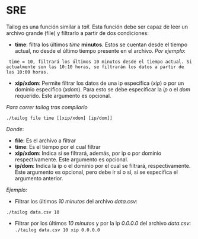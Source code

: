 # SRE

Tailog es una función similar a _tail_.  Esta función debe ser capaz de leer un archivo grande (file) y filtrarlo a partir de dos condiciones:

* **time**: filtra los últimos _time_ **minutos**. Estos se cuentan desde el tiempo actual, no desde el último tiempo presente en el archivo. _Por ejemplo_:

``` time = 10, filtrará los últimos 10 minutos desde el tiempo actual. Si actualmente son las 10:10 horas, se filtrarán los datos a partir de las 10:00 horas.```

* **xip/xdom**: Permite filtrar los datos de una ip específica (_xip_) o por un dominio específico (_xdom_). Para esto se debe especificar la _ip_ o el _dom_ requerido. Este argumento es opcional.

_Para correr tailog tras compilarlo_

```./tailog file time [[xip/xdom] [ip/dom]]```

_Donde_:
* **file**: Es el archivo a filtrar
* **time**: Es el tiempo por el cual filtrar
* **xip/xdom**: Indica si se filtrará, además, por ip o por dominio respectivamente. Este argumento es opcional.
* **ip/dom**: Indica la ip o el dominio por el cual se filtrará, respectivamente. Este argumento es opcional, pero debe ir sí o sí, si se especifica el argumento anterior.

_Ejemplo:_

* Filtrar los últimos _10 minutos_ del archivo _data.csv_:

```./tailog data.csv 10```

* Filtrar por los últimos _10 minutos_ y por la ip _0.0.0.0_ del archivo _data.csv_:
```./tailog data.csv 10 xip 0.0.0.0```

